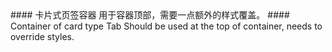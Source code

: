 <cn>
#### 卡片式页签容器
用于容器顶部，需要一点额外的样式覆盖。
</cn>

<us>
#### Container of card type Tab
Should be used at the top of container, needs to override styles.
</us>
